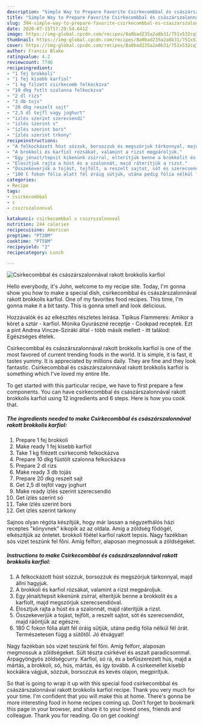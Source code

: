 ```yaml
---
description: "Simple Way to Prepare Favorite Csirkecombbal és császárszalonnával rakott brokkolis karfiol"
title: "Simple Way to Prepare Favorite Csirkecombbal és császárszalonnával rakott brokkolis karfiol"
slug: 394-simple-way-to-prepare-favorite-csirkecombbal-es-csaszarszalonnaval-rakott-brokkolis-karfiol
date: 2020-07-15T17:29:54.641Z
image: https://img-global.cpcdn.com/recipes/8a0bad235a2a8b31/751x532cq70/csirkecombbal-es-csaszarszalonnaval-rakott-brokkolis-karfiol-recept-foto.jpg
thumbnail: https://img-global.cpcdn.com/recipes/8a0bad235a2a8b31/751x532cq70/csirkecombbal-es-csaszarszalonnaval-rakott-brokkolis-karfiol-recept-foto.jpg
cover: https://img-global.cpcdn.com/recipes/8a0bad235a2a8b31/751x532cq70/csirkecombbal-es-csaszarszalonnaval-rakott-brokkolis-karfiol-recept-foto.jpg
author: Francis Blake
ratingvalue: 4.2
reviewcount: 7746
recipeingredient:
- "1 fej brokkoli"
- "1 fej kisebb karfiol"
- "1 kg filzett csirkecomb felkockzva"
- "10 dkg fstlt szalonna felkockzva"
- "2 dl rizs"
- "3 db tojs"
- "20 dkg reszelt sajt"
- "2,5 dl tejfl vagy joghurt"
- "ízlés szerint szerecsendi"
- "ízlés szerint s"
- "ízlés szerint bors"
- "ízlés szerint trkony"
recipeinstructions:
- "A felkockázott húst sózzuk, borsozzuk és megszórjuk tárkonnyal, majd állni hagyjuk."
- "A brokkoli és karfiol rózsákat, valamint a rizst megpároljuk."
- "Egy jénait/tepsit kikenünk zsírral, elterítjük benne a brokkolit és a karfiolt, majd megszórjuk szerecsendióval."
- "Elosztjuk rajta a húst és a szalonnát, majd ráterítjük a rizst."
- "Összekeverjük a tojást, tejfölt, a reszelt sajtot, sót és szerecsendiót, majd ráöntjük az egészre."
- "180 C fokon fólia alatt fél óráig sütjük, utána pedig fólia nélkül fél órát. Természetesen függ a sütőtől. Jó étvágyat!"
categories:
- Recipe
tags:
- csirkecombbal
- s
- csszrszalonnval

katakunci: csirkecombbal s csszrszalonnval 
nutrition: 244 calories
recipecuisine: American
preptime: "PT20M"
cooktime: "PT58M"
recipeyield: "2"
recipecategory: Lunch

---
```



![Csirkecombbal és császárszalonnával rakott brokkolis karfiol](https://img-global.cpcdn.com/recipes/8a0bad235a2a8b31/751x532cq70/csirkecombbal-es-csaszarszalonnaval-rakott-brokkolis-karfiol-recept-foto.jpg)

Hello everybody, it's John, welcome to my recipe site. Today, I'm gonna show you how to make a special dish, csirkecombbal és császárszalonnával rakott brokkolis karfiol. One of my favorites food recipes. This time, I'm gonna make it a bit tasty. This is gonna smell and look delicious.

Hozzávalók és az elkészítés részletes leírása. Tipikus Flammeres: Amikor a köret a sztár - karfiol. Mónika Gyurászné receptje - Cookpad receptek. Ezt a pint Andrea Vincze-Sziráki által - több másik mellett - itt találod: Egészséges ételek.

Csirkecombbal és császárszalonnával rakott brokkolis karfiol is one of the most favored of current trending foods in the world. It is simple, it is fast, it tastes yummy. It is appreciated by millions daily. They are fine and they look fantastic. Csirkecombbal és császárszalonnával rakott brokkolis karfiol is something which I've loved my entire life.


To get started with this particular recipe, we have to first prepare a few components. You can have csirkecombbal és császárszalonnával rakott brokkolis karfiol using 12 ingredients and 6 steps. Here is how you cook that.

<!--inarticleads1-->

##### The ingredients needed to make Csirkecombbal és császárszalonnával rakott brokkolis karfiol:

1. Prepare 1 fej brokkoli
1. Make ready 1 fej kisebb karfiol
1. Take 1 kg filézett csirkecomb felkockázva
1. Prepare 10 dkg füstölt szalonna felkockázva
1. Prepare 2 dl rizs
1. Make ready 3 db tojás
1. Prepare 20 dkg reszelt sajt
1. Get 2,5 dl tejföl vagy joghurt
1. Make ready ízlés szerint szerecsendió
1. Get ízlés szerint só
1. Take ízlés szerint bors
1. Get ízlés szerint tárkony


Sajnos olyan régóta készítjük, hogy már lassan a négyzethálós házi receptes &#34;könyvnek&#34; kikopik az az oldala. Amíg a zöldség fődögél, elkészítjük az öntetet. brokkoli főétel karfiol rakott tepsis. Nagy fazékban sós vizet teszünk fel főni. Amíg felforr, alaposan megmossuk a zöldségeket. 

<!--inarticleads2-->

##### Instructions to make Csirkecombbal és császárszalonnával rakott brokkolis karfiol:

1. A felkockázott húst sózzuk, borsozzuk és megszórjuk tárkonnyal, majd állni hagyjuk.
1. A brokkoli és karfiol rózsákat, valamint a rizst megpároljuk.
1. Egy jénait/tepsit kikenünk zsírral, elterítjük benne a brokkolit és a karfiolt, majd megszórjuk szerecsendióval.
1. Elosztjuk rajta a húst és a szalonnát, majd ráterítjük a rizst.
1. Összekeverjük a tojást, tejfölt, a reszelt sajtot, sót és szerecsendiót, majd ráöntjük az egészre.
1. 180 C fokon fólia alatt fél óráig sütjük, utána pedig fólia nélkül fél órát. Természetesen függ a sütőtől. Jó étvágyat!


Nagy fazékban sós vizet teszünk fel főni. Amíg felforr, alaposan megmossuk a zöldségeket. Sült tészta csirkével és aszalt paradicsommal. Árpagyöngyös zöldségcurry. Karfiol, só rá, és a befűszerezett hús, majd a mártás, a brokkoli, só, hús, mártás, és így tovább. A csirkemellet kisebb kockákra vágjuk, sózzuk, borsozzuk és kevés olajon, megpirítjuk. 

So that is going to wrap it up with this special food csirkecombbal és császárszalonnával rakott brokkolis karfiol recipe. Thank you very much for your time. I'm confident that you will make this at home. There's gonna be more interesting food in home recipes coming up. Don't forget to bookmark this page in your browser, and share it to your loved ones, friends and colleague. Thank you for reading. Go on get cooking!
